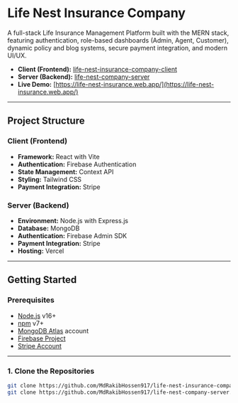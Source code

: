 # Life Nest Insurance Company

A full-stack Life Insurance Management Platform built with the MERN stack, featuring authentication, role-based dashboards (Admin, Agent, Customer), dynamic policy and blog systems, secure payment integration, and modern UI/UX.

- **Client (Frontend):** [life-nest-insurance-company-client](https://github.com/MdRakibHossen917/life-nest-insurance-company-client)
- **Server (Backend):** [life-nest-company-server](https://github.com/MdRakibHossen917/life-nest-company-server)
- **Live Demo:** [https://life-nest-insurance.web.app/](https://life-nest-insurance.web.app/)

---

## Project Structure

### Client (Frontend)

- **Framework:** React with Vite
- **Authentication:** Firebase Authentication
- **State Management:** Context API
- **Styling:** Tailwind CSS
- **Payment Integration:** Stripe

### Server (Backend)

- **Environment:** Node.js with Express.js
- **Database:** MongoDB
- **Authentication:** Firebase Admin SDK
- **Payment Integration:** Stripe
- **Hosting:** Vercel

---

## Getting Started

### Prerequisites

- [Node.js](https://nodejs.org/) v16+
- [npm](https://www.npmjs.com/) v7+
- [MongoDB Atlas](https://www.mongodb.com/cloud/atlas) account
- [Firebase Project](https://console.firebase.google.com/)
- [Stripe Account](https://dashboard.stripe.com/)

---

### 1. Clone the Repositories

```bash
git clone https://github.com/MdRakibHossen917/life-nest-insurance-company-client.git
git clone https://github.com/MdRakibHossen917/life-nest-company-server.git
